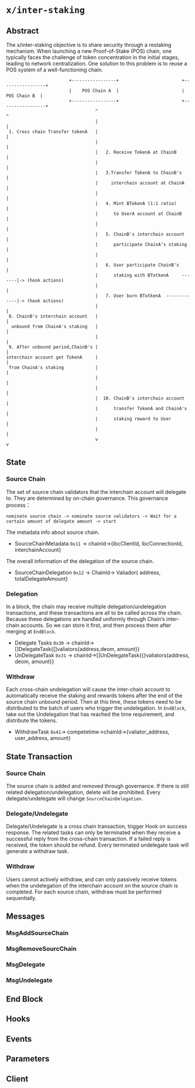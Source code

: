 # `x/inter-staking`

## Abstract  

The x/inter-staking objective is to share security through a restaking mechanism.
When launching a new Proof-of-Stake (POS) chain, one typically faces the challenge
of token concentration in the initial stages, leading to network centralization. 
One solution to this problem is to reuse a POS system of a well-functioning chain. 
``` 
                        +-----------------+                        +-----------------+
                        |    POS Chain A  |                        |    POS Chain B  |
                        +-----------------+                        +-----------------+
                                  ^                                       ^
                                  |                                       |
 1. Cross chain Transfer tokenA   |                                       |
                                  |                                       |
                                  |   2. Receive TokenA at ChainB         |
                                  |                                       |
                                  |   3.Transfer TokenA to ChainB's       |
                                  |     interchain account at ChainA      |
                                  |                                       |
                                  |   4. Mint BTokenA (1:1 ratio)         |
                                  |      to UserA account at ChainB       |
                                  |                                       |
                                  |   5. ChainB's interchain account      |
                                  |      participate ChainA‘s staking     |
                                  |                                       |
                                  |   6. User participate ChainB's        |
                                  |      staking with BTotkenA     -------|-> (hook actions)
                                  |                                       |
                                  |   7. User burn BTotkenA  -------------|-> (hook actions)
                                  |                                       |   
 8. ChainB's interchain account   |                                       |
  unbound from ChainA's staking   |                                       |
                                  |                                       |
 9. After unbound period,ChainB's |                                       |
interchain account get TokenA     |                                       |
 from ChainA's staking            |                                       |  
                                  |                                       |
                                  |                                       |
                                  |  10. ChainB's interchain account      |
                                  |      transfer TokenA and ChainA's     |
                                  |      staking reward to User           |
                                  |                                       |
                                  v                                       v
```
## State
### Source Chain 
The set of source chain validators that the interchain account will delegate to. They are determined by on-chain governance.
This governance process：
```
nominate source chain -> nominate source validators -> Wait for a certain amount of delegate amount -> start
```
The metadata info about source chain.
* SourceChainMetadata `0x11` -> chainId->{ibcClientId, ibcConnectionId, interchainAccount}

The overall information of the delegation of the source chain.
* SourceChainDelegation `0x12` -> ChainId-> Valiador{ address, totalDelegateAmount}

### Delegation
In a block, the chain may receive multiple delegation/undelegation transactions, and these transactions are all to be called across the chain. Because these delegations are handled uniformly through Chain’s inter-chain accounts. So we can store it first, and then process them after merging at `EndBlock`.
* Delegate Tasks `0x30` -> chainId->[]DelegateTask{[]valiators{address,deom, amount}}  
* UnDelegateTask `0x31` -> chainId->[]UnDelegateTask{{}valiators{address, deom, amount}} 

### Withdraw
Each cross-chain undelegation will cause the inter-chain account to automatically receive the staking and rewards tokens after the end of the source chain unbound period. Then at this time, these tokens need to be distributed to the batch of users who trigger the undelegation.
In `EndBlock`, take out the Undelegation that has reached the time requirement, and distribute the tokens.

* WithdrawTask `0x41`-> competetime->chainId->{valiator_address, user_address, amount}

## State Transaction

### Source Chain
The source chain is added and removed through governance. If there is still related delegation/undelegation, delete will be prohibited.
Every delegate/undelegate will change `SourceChainDelegation`.

### Delegate/Undelegate
Delegate/Undelegate is a cross chain transaction, trigger Hook on success response.
The related tasks can only be terminated when they receive a successful reply from the cross-chain transaction.
If a failed reply is received, the token should be refund.
Every terminated undelegate task will generate a withdraw task.

### Withdraw
Users cannot actively withdraw, and can only passively receive tokens when the undelegation of the interchain account on the source chain is completed.
For each source chain, withdraw must be performed sequentially.

## Messages

### MsgAddSourceChain

### MsgRemoveSourcChain

### MsgDelegate

### MsgUndelegate

## End Block
    
## Hooks

## Events

## Parameters

## Client